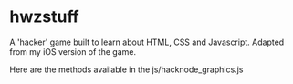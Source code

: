 # hwzstuff
A 'hacker' game built to learn about HTML, CSS and Javascript. 
Adapted from my iOS version of the game.

Here are the methods available in the js/hacknode_graphics.js


